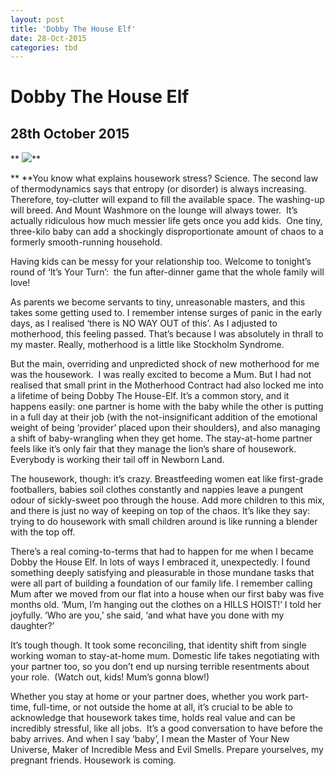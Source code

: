 ```yaml
---
layout: post
title: 'Dobby The House Elf'
date: 28-Oct-2015
categories: tbd
---
```


# Dobby The House Elf

## 28th October 2015

** <img class="photo-horiz" src="http://i.dailymail.co.uk/i/pix/2013/03/29/article-2301242-18FA527B000005DC-123_470x608.jpg" />**

<p **This post was originally published in Practical Parenting Magazine,   September 2015**</p>

** **You know what explains housework stress? Science. The second law of thermodynamics says that entropy (or disorder) is always increasing. Therefore, toy-clutter will expand to fill the available space. The washing-up will breed. And Mount Washmore on the lounge will always tower.  It’s actually ridiculous how much messier life gets once you add kids.  One tiny, three-kilo baby can add a shockingly disproportionate amount of chaos to a formerly smooth-running household.

Having kids can be messy for your relationship too. Welcome to tonight’s round of ‘It’s Your Turn’:  the fun after-dinner game that the whole family will love!

As parents we become servants to tiny, unreasonable masters, and this takes some getting used to. I remember intense surges of panic in the early days, as I realised ‘there is NO WAY OUT of this’. As I adjusted to motherhood, this feeling passed. That’s because I was absolutely in thrall to my master. Really, motherhood is a little like Stockholm Syndrome.

But the main, overriding and unpredicted shock of new motherhood for me was the housework.  I was really excited to become a Mum. But I had not realised that small print in the Motherhood Contract had also locked me into a lifetime of being Dobby The House-Elf. It’s a common story, and it happens easily: one partner is home with the baby while the other is putting in a full day at their job (with the not-insignificant addition of the emotional weight of being ‘provider’ placed upon their shoulders), and also managing a shift of baby-wrangling when they get home. The stay-at-home partner feels like it’s only fair that they manage the lion’s share of housework. Everybody is working their tail off in Newborn Land.

The housework, though: it’s crazy. Breastfeeding women eat like first-grade footballers, babies soil clothes constantly and nappies leave a pungent odour of sickly-sweet poo through the house. Add more children to this mix, and there is just no way of keeping on top of the chaos. It’s like they say: trying to do housework with small children around is like running a blender with the top off.

There’s a real coming-to-terms that had to happen for me when I became Dobby the House Elf. In lots of ways I embraced it, unexpectedly. I found something deeply satisfying and pleasurable in those mundane tasks that were all part of building a foundation of our family life. I remember calling Mum after we moved from our flat into a house when our first baby was five months old. ‘Mum, I’m hanging out the clothes on a HILLS HOIST!’ I told her joyfully. ‘Who are you,’ she said, ‘and what have you done with my daughter?’

It’s tough though. It took some reconciling, that identity shift from single working woman to stay-at-home mum. Domestic life takes negotiating with your partner too, so you don’t end up nursing terrible resentments about your role.  (Watch out, kids! Mum’s gonna blow!)

Whether you stay at home or your partner does, whether you work part-time, full-time, or not outside the home at all, it’s crucial to be able to acknowledge that housework takes time, holds real value and can be incredibly stressful, like all jobs.  It’s a good conversation to have before the baby arrives. And when I say ‘baby’, I mean the Master of Your New Universe, Maker of Incredible Mess and Evil Smells. Prepare yourselves, my pregnant friends. Housework is coming.

 
